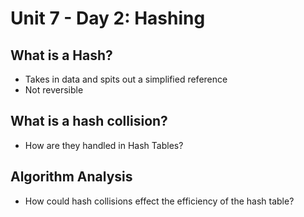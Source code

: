 # Unit 7 - Day 2: Hashing

## What is a Hash?
  * Takes in data and spits out a simplified reference
  * Not reversible

## What is a hash collision?
  * How are they handled in Hash Tables?

## Algorithm Analysis
  * How could hash collisions effect the efficiency of the hash table?
